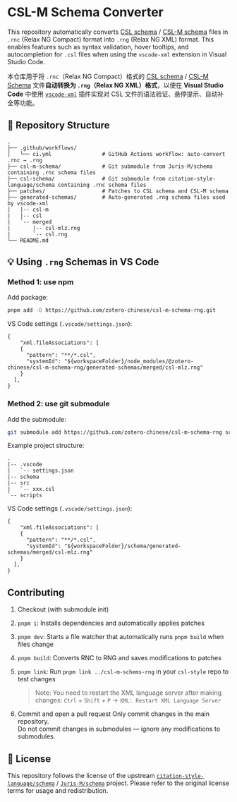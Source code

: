 
# CSL-M Schema Converter

This repository automatically converts [CSL schema](https://github.com/citation-style-language/schema) / [CSL-M schema](https://github.com/Juris-M/schema) files in `.rnc` (Relax NG Compact) format into `.rng` (Relax NG XML) format. This enables features such as syntax validation, hover tooltips, and autocompletion for `.csl` files when using the `vscode-xml` extension in Visual Studio Code.

本仓库用于将 `.rnc`（Relax NG Compact）格式的 [CSL schema](https://github.com/citation-style-language/schema) / [CSL-M Schema](https://github.com/Juris-M/schema) 文件**自动转换为 `.rng`（Relax NG XML）格式**，以便在 **Visual Studio Code** 中使用 [`vscode-xml`](https://marketplace.visualstudio.com/items?itemName=redhat.vscode-xml) 插件实现对 CSL 文件的语法验证、悬停提示、自动补全等功能。

## 📌 Repository Structure

```plain
.
├── .github/workflows/
│   └── ci.yml                # GitHub Actions workflow: auto-convert .rnc → .rng
├── csl-m-schema/             # Git submodule from Juris-M/schema containing .rnc schema files
├── csl-schema/               # Git submodule from citation-style-language/schema containing .rnc schema files
├── patches/                  # Patches to CSL schema and CSL-M schema
├── generated-schemas/        # Auto-generated .rng schema files used by vscode-xml
|   |-- csl-m
|   |-- csl
|   `-- merged
|       |-- csl-mlz.rng
|       `-- csl.rng
└── README.md
```

## 💡 Using `.rng` Schemas in VS Code

### Method 1: use npm

Add package:

```bash
pnpm add -D https://github.com/zotero-chinese/csl-m-schema-rng.git
```

VS Code settings (`.vscode/settings.json`):

```json5
{
    "xml.fileAssociations": [
    {
      "pattern": "**/*.csl",
      "systemId": "${workspaceFolder}/node_modules/@zotero-chinese/csl-m-schema-rng/generated-schemas/merged/csl-mlz.rng"
    }
  ],
}
```

### Method 2: use git submodule

Add the submodule:

```bash
git submodule add https://github.com/zotero-chinese/csl-m-schema-rng schema
```

Example project structure:

```plain
.
|-- .vscode
|   `-- settings.json
|-- schema
|-- src
|   `-- xxx.csl
`-- scripts
```

VS Code settings (`.vscode/settings.json`):

```json5
{
    "xml.fileAssociations": [
    {
      "pattern": "**/*.csl",
      "systemId": "${workspaceFolder}/schema/generated-schemas/merged/csl-mlz.rng"
    }
  ],
}
```

## Contributing

1. Checkout (with submodule init)
2. `pnpm i`: Installs dependencies and automatically applies patches
3. `pnpm dev`: Starts a file watcher that automatically runs `pnpm build` when files change
4. `pnpm build`: Converts RNC to RNG and saves modifications to patches
5. `pnpm link`: Run `pnpm link ../csl-m-schems-rng` in your `csl-style` repo to test changes

   > Note: You need to restart the XML language server after making changes:
   > `Ctrl` + `Shift` + `P` -> `XML: Restart XML Language Server`

6. Commit and open a pull request
    Only commit changes in the main repository.  
    Do not commit changes in submodules — ignore any modifications to submodules.

## 📝 License

This repository follows the license of the upstream [`citation-style-language/schema`](https://github.com/citation-style-language/schema) / [`Juris-M/schema`](https://github.com/Juris-M/schema) project. Please refer to the original license terms for usage and redistribution.
